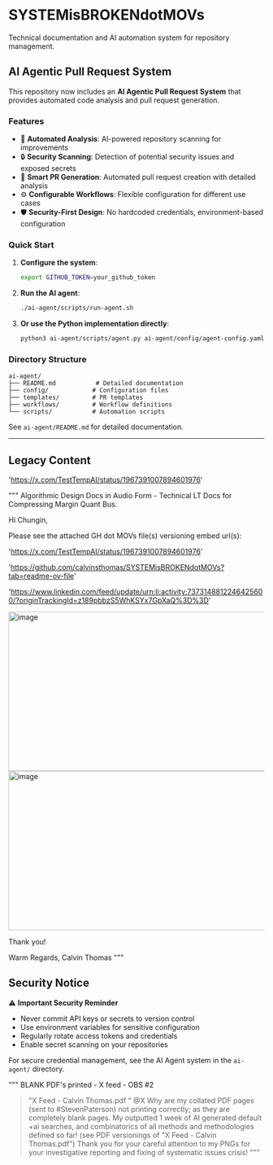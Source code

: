 # SYSTEMisBROKENdotMOVs

Technical documentation and AI automation system for repository management.

## AI Agentic Pull Request System

This repository now includes an **AI Agentic Pull Request System** that provides automated code analysis and pull request generation. 

### Features

- 🤖 **Automated Analysis**: AI-powered repository scanning for improvements
- 🔒 **Security Scanning**: Detection of potential security issues and exposed secrets  
- 📝 **Smart PR Generation**: Automated pull request creation with detailed analysis
- ⚙️ **Configurable Workflows**: Flexible configuration for different use cases
- 🛡️ **Security-First Design**: No hardcoded credentials, environment-based configuration

### Quick Start

1. **Configure the system**:
   ```bash
   export GITHUB_TOKEN=your_github_token
   ```

2. **Run the AI agent**:
   ```bash
   ./ai-agent/scripts/run-agent.sh
   ```

3. **Or use the Python implementation directly**:
   ```bash
   python3 ai-agent/scripts/agent.py ai-agent/config/agent-config.yaml
   ```

### Directory Structure

```
ai-agent/
├── README.md           # Detailed documentation
├── config/            # Configuration files
├── templates/         # PR templates  
├── workflows/         # Workflow definitions
└── scripts/           # Automation scripts
```

See `ai-agent/README.md` for detailed documentation.

---

## Legacy Content
'https://x.com/TestTempAI/status/1967391007894601976'


"""
Algorithmic Design Docs in Audio Form - Technical LT Docs for Compressing Margin Quant Bus.

Hi Chungin,

Please see the attached GH dot MOVs file(s) versioning embed url(s):

'https://x.com/TestTempAI/status/1967391007894601976'

'https://github.com/calvinsthomas/SYSTEMisBROKENdotMOVs?tab=readme-ov-file'

'https://www.linkedin.com/feed/update/urn:li:activity:7373148812246425600/?originTrackingId=z189pbbzS5WhKSYx7GpXaQ%3D%3D'

<img width="1351" height="313" alt="image" src="https://github.com/user-attachments/assets/bcd86892-f700-4a33-8883-cc8aa2cffa9f" />

<img width="1351" height="313" alt="image" src="https://github.com/user-attachments/assets/71cefc19-183f-45b7-ba8e-011261b6554b" />


Thank you!

Warm Regards,
Calvin Thomas
"""

## Security Notice

⚠️ **Important Security Reminder**
- Never commit API keys or secrets to version control
- Use environment variables for sensitive configuration
- Regularly rotate access tokens and credentials
- Enable secret scanning on your repositories

For secure credential management, see the AI Agent system in the `ai-agent/` directory.

"""
BLANK PDF's printed - X feed - OBS #2

> "X Feed - Calvin Thomas.pdf
"
> @X Why are my collated PDF pages (sent to #StevenPaterson) not printing correctly; as they are completely blank pages. My outputted 1 week of AI generated default +ai searches, and combinatorics of all methods and methodologies defined so far! (see PDF versionings of "X Feed - Calvin Thomas.pdf") Thank you for your careful attention to my PNGs for your investigative reporting and fixing of systematic issues crisis!
"""
